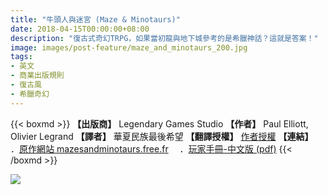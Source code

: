 ```yaml
---
title: "牛頭人與迷宮 (Maze & Minotaurs)"
date: 2018-04-15T00:00:00+08:00
description: "復古式奇幻TRPG，如果當初龍與地下城參考的是希臘神話？這就是答案！"
image: images/post-feature/maze_and_minotaurs_200.jpg
tags: 
- 英文
- 商業出版規則
- 復古風
- 希臘奇幻
---
```

{{< boxmd >}}
**【出版商】** Legendary Games Studio
**【作者】** Paul Elliott, Olivier Legrand
**【譯者】** 華夏民族最後希望
**【翻譯授權】** [作者授權](https://cdn.discordapp.com/attachments/435095237174624257/435096144025223169/1523805356055.jpg)
**【連結】**
　．[原作網站 mazesandminotaurs.free.fr](http://mazesandminotaurs.free.fr/revised.html)
　．[玩家手冊-中文版 (pdf)](https://drive.google.com/file/d/1H1WCm5N2CDHbxx__5kwL4OOsLK9BxTRN/view)
{{< /boxmd >}}

<img src='http://mazesandminotaurs.free.fr/MM1.jpg'>
